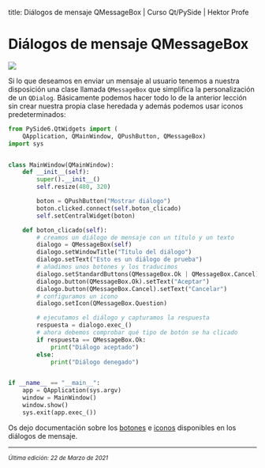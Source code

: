 title: Diálogos de mensaje QMessageBox | Curso Qt/PySide | Hektor Profe

# Diálogos de mensaje QMessageBox

<img src="{{cdn}}/pyside/21.png">

Si lo que deseamos en enviar un mensaje al usuario tenemos a nuestra disposición una clase llamada `QMessageBox` que simplifica la personalización de un `QDialog`. Básicamente podemos hacer todo lo de la anterior lección sin crear nuestra propia clase heredada y además podemos usar iconos predeterminados:

```python
from PySide6.QtWidgets import (
    QApplication, QMainWindow, QPushButton, QMessageBox)
import sys


class MainWindow(QMainWindow):
    def __init__(self):
        super().__init__()
        self.resize(480, 320)

        boton = QPushButton("Mostrar diálogo")
        boton.clicked.connect(self.boton_clicado)
        self.setCentralWidget(boton)

    def boton_clicado(self):
        # creamos un diálogo de mensaje con un título y un texto
        dialogo = QMessageBox(self)
        dialogo.setWindowTitle("Título del diálogo")
        dialogo.setText("Esto es un diálogo de prueba")
        # añadimos unos botones y los traducimos
        dialogo.setStandardButtons(QMessageBox.Ok | QMessageBox.Cancel)
        dialogo.button(QMessageBox.Ok).setText("Aceptar")
        dialogo.button(QMessageBox.Cancel).setText("Cancelar")
        # configuramos un icono
        dialogo.setIcon(QMessageBox.Question)

        # ejecutamos el diálogo y capturamos la respuesta
        respuesta = dialogo.exec_()
        # ahora debemos comprobar qué tipo de botón se ha clicado
        if respuesta == QMessageBox.Ok:
            print("Diálogo aceptado")
        else:
            print("Diálogo denegado")


if __name__ == "__main__":
    app = QApplication(sys.argv)
    window = MainWindow()
    window.show()
    sys.exit(app.exec_())
```

Os dejo documentación sobre los [botones](https://doc.qt.io/qt-6/qmessagebox.html#StandardButton-enum) e [iconos](https://doc.qt.io/qt-6/qmessagebox.html#Icon-enum) disponibles en los diálogos de mensaje.

___
<small class="edited"><i>Última edición: 22 de Marzo de 2021</i></small>